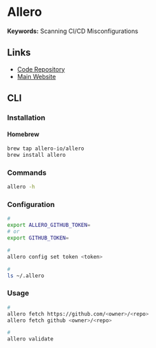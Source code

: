 # Allero

**Keywords:** Scanning CI/CD Misconfigurations

## Links

- [Code Repository](https://github.com/allero-io/allero)
- [Main Website](https://allero.io)

## CLI

### Installation

#### Homebrew

```sh
brew tap allero-io/allero
brew install allero
```

### Commands

```sh
allero -h
```

### Configuration

```sh
#
export ALLERO_GITHUB_TOKEN=
# or
export GITHUB_TOKEN=

#
allero config set token <token>

#
ls ~/.allero
```

### Usage

```sh
#
allero fetch https://github.com/<owner>/<repo>
allero fetch github <owner>/<repo>

#
allero validate
```
